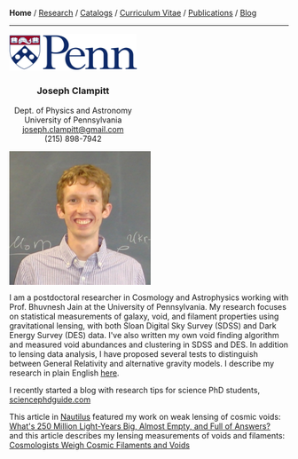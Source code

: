 <div class="container">

**Home** /
[Research](research.html) /
[Catalogs](catalogs.html) /
[Curriculum Vitae](cvitae.html) /
[Publications](publications.html) /
[Blog](blog.html)

***


<div class="row">
  <div class="six columns">
  <center>

<img width=230 src="images/logo_upenn.png" />



### Joseph Clampitt

  Dept. of Physics and Astronomy\
  University of Pennsylvania\
  <joseph.clampitt@gmail.com>\
  (215) 898-7942

  </center>
  </div>
  
  <div class="six columns">
  <img width=255 src="images/joseph3.jpg"/>
  </div>
</div>


I am a postdoctoral researcher in Cosmology and Astrophysics working with Prof. Bhuvnesh Jain at the University of Pennsylvania.
My research focuses on statistical measurements of galaxy, void, and filament properties using gravitational lensing, with both Sloan Digital Sky Survey (SDSS) and Dark Energy Survey (DES) data.
I've also written my own void finding algorithm and measured void abundances and clustering in SDSS and DES.
In addition to lensing data analysis, I have proposed several tests to distinguish between General Relativity and alternative gravity models.
I describe my research in plain English [here](research.html).

I recently started a blog with research tips for science PhD students, [sciencephdguide.com](http://sciencephdguide.com/phd-guide/)

This article in [Nautilus](http://nautil.us) featured my work on weak lensing of cosmic voids:\
[What's 250 Million Light-Years Big, Almost Empty, and Full of Answers?](http://nautil.us/issue/16/nothingness/whats-250-million-light_years-big-almost-empty-and-full-of-answers)  
and this article describes my lensing measurements of voids and filaments:\
[Cosmologists Weigh Cosmic Filaments and Voids](http://www.upenn.edu/pennnews/news/cosmologists-penn-weigh-cosmic-filaments-and-voids)

</div>